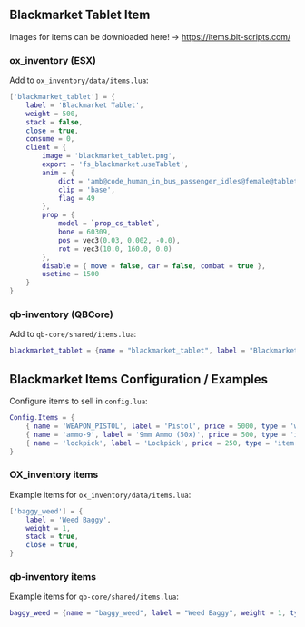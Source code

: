## Blackmarket Tablet Item
Images for items can be downloaded here! -> https://items.bit-scripts.com/

### ox_inventory (ESX)
Add to `ox_inventory/data/items.lua`:

```lua
['blackmarket_tablet'] = {
    label = 'Blackmarket Tablet',
    weight = 500,
    stack = false,
    close = true,
    consume = 0,
    client = {
        image = 'blackmarket_tablet.png',
        export = 'fs_blackmarket.useTablet',
        anim = {
            dict = 'amb@code_human_in_bus_passenger_idles@female@tablet@base',
            clip = 'base',
            flag = 49
        },
        prop = {
            model = `prop_cs_tablet`,
            bone = 60309,
            pos = vec3(0.03, 0.002, -0.0),
            rot = vec3(10.0, 160.0, 0.0)
        },
        disable = { move = false, car = false, combat = true },
        usetime = 1500
    }
}
```

### qb-inventory (QBCore)
Add to `qb-core/shared/items.lua`:

```lua
blackmarket_tablet = {name = "blackmarket_tablet", label = "Blackmarket Tablet", weight = 500, type = "item", image = "blackmarket_tablet.png", unique = true, useable = true, shouldClose = false, combinable = nil, description = "A tablet for accessing the blackmarket"},
```

## Blackmarket Items Configuration / Examples 
Configure items to sell in `config.lua`:

```lua
Config.Items = {
    { name = 'WEAPON_PISTOL', label = 'Pistol', price = 5000, type = 'weapon', currency = 'money' },
    { name = 'ammo-9', label = '9mm Ammo (50x)', price = 500, type = 'item', amount = 50, currency = 'money' },
    { name = 'lockpick', label = 'Lockpick', price = 250, type = 'item', amount = 1, currency = 'money' },
}
```

### OX_inventory items
Example items for `ox_inventory/data/items.lua`:

```lua
['baggy_weed'] = {
    label = 'Weed Baggy',
    weight = 1,
    stack = true,
    close = true,
}
```

### qb-inventory items
Example items for `qb-core/shared/items.lua`:

```lua
baggy_weed = {name = "baggy_weed", label = "Weed Baggy", weight = 1, type = "item", image = "baggy_weed.png", unique = false, useable = false, shouldClose = true, combinable = nil, description = "Weed baggy"},
```